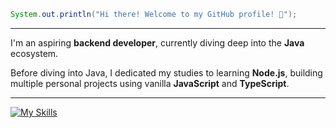 ```java
System.out.println("Hi there! Welcome to my GitHub profile! 👋");
```
<hr>

I'm an aspiring **backend developer**, currently diving deep into the **Java** ecosystem.

Before diving into Java, I dedicated my studies to learning **Node.js**, building multiple personal projects using vanilla **JavaScript** and **TypeScript**.
<hr>

[![My Skills](https://skillicons.dev/icons?i=nodejs,javascript,typescript,mysql,postgresql,mongodb,docker,java&theme=light)](https://skillicons.dev)
